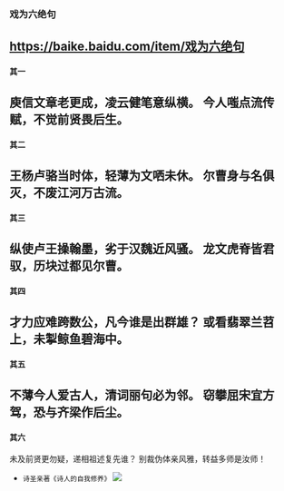 ### 戏为六绝句
https://baike.baidu.com/item/戏为六绝句
---
#### 其一
庾信文章老更成，凌云健笔意纵横。
今人嗤点流传赋，不觉前贤畏后生。
---
#### 其二
王杨卢骆当时体，轻薄为文哂未休。
尔曹身与名俱灭，不废江河万古流。
---
#### 其三
纵使卢王操翰墨，劣于汉魏近风骚。
龙文虎脊皆君驭，历块过都见尔曹。
---
#### 其四
才力应难跨数公，凡今谁是出群雄？
或看翡翠兰苕上，未掣鲸鱼碧海中。
---
#### 其五
不薄今人爱古人，清词丽句必为邻。
窃攀屈宋宜方驾，恐与齐梁作后尘。
---
#### 其六
未及前贤更勿疑，递相祖述复先谁？
别裁伪体亲风雅，转益多师是汝师！
- `诗圣亲著《诗人的自我修养》`
![](http://pic.xcarimg.com/img/07news/3QhqXxhCzV4181.jpg)